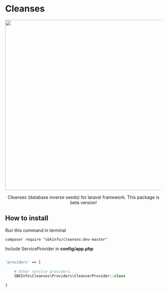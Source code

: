 <p align="center"><h1>Cleanses</h1></p>
<p align="center">
    <img src="https://lh3.googleusercontent.com/QLj-M5oHQqdOsfr8s9uYZ0b9OV3MryfoMnU8cdjozra9aQwaX1amaR8rVLyfUmiY7khCLySjEt9tmE-icO7uqGvXm3zReKtFC9wguowAqIV8etrHz61Dds1QI-phjvW7RsH-FSDyVWoYFM4L2vr26rgAis5hfLDTAtODQyhRIw0JOfD5NnpZoxEEhoQiDs3osYAKg48TTDuQ_oa-EoHX9GCrdQom4BQGafraYcvRc2g-MDrg77ml0z8R4nmtKmoXqeN75lQ2dVirH1si73qR40iQWaBLywW9tiIlZktzRTPunNvR3uT-kQYKyUU1KcXtF4cmfeQlF5ABOWfharD_NhZHT2qN73tQ99zDcV6kHMDf1hLFzRmHnenZESZdIFjnt4fEplQUF6DgEGvBkXijDFn6w7fZY_zqXKZrIRtQNObOpsHwnpnLAui2gnYb6_esToq-_3lGksVde-DySQ8ix3uFFJX-MCpNsPf-15Kn_mn-It7O6gk1UhmweE5Q0DGUJ_kEd6LqbUc2HMueSdUT95QEDI8ylt-e04-dUiwn7O4NK4iAG-q2kRKobU1ztRrfOF6MYLvAlD9Dr-OPNZvY0ndh8oPo3rxzrTUIw4w=w838-h456-no" width="546">
</p>

<p align="center">
    Cleanses (database inverse seeds) for laravel framework.
    This package is beta version!
</p>

## How to install

Run this command in terminal

	composer require "sbkinfo/cleanses:dev-master"

Include ServiceProvider in <b>config/app.php</b> 

```php

'providers' => [
    
    # Other service providers...
    SBKInfo\Cleanses\Providers\CleanserProvider::class
    
]

```
